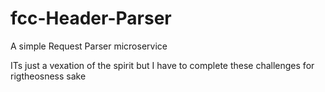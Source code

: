 # fcc-Header-Parser
A simple Request Parser microservice

ITs just a vexation of the spirit but I have to complete these challenges for rigtheosness sake
